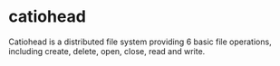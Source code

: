 # catiohead

Catiohead is a distributed file system providing 6 basic file operations, including create, delete, open, close, read and write.
